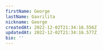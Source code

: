 ```yaml
---
firstName: George
lastName: Gavrilita
nickname: George
createdAt: 2022-12-02T21:34:16.556Z
updatedAt: 2022-12-02T21:34:16.577Z
bio: ''
---
```

